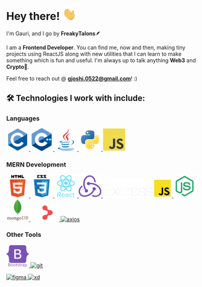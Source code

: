 <h1>Hey there! <img src="assets/handwave.gif" width="40px"/></h1>

I'm Gauri, and I go by **FreakyTalons**🪶

I am a **Frontend Developer**. You can find me, now and then, making tiny projects using ReactJS along with new utilities that I can learn to make something which is fun and useful. I'm always up to talk anything **Web3** and **Crypto**🚀.

Feel free to reach out @ **gjoshi.0522@gmail.com**! :)

## 🛠️ Technologies I work with include:

### Languages
<p align="centre"> 

<a href="https://www.cprogramming.com/" target="_blank" rel="noreferrer"> <img src="https://raw.githubusercontent.com/devicons/devicon/master/icons/c/c-original.svg" alt="c" width="60" height="60"/> </a> <a href="https://www.w3schools.com/cpp/" target="_blank" rel="noreferrer"> <img src="https://raw.githubusercontent.com/devicons/devicon/master/icons/cplusplus/cplusplus-original.svg" alt="cplusplus" width="60" height="60"/> </a> <a href="https://www.java.com" target="_blank" rel="noreferrer"> <img src="https://raw.githubusercontent.com/devicons/devicon/master/icons/java/java-original.svg" alt="java" width="60" height="60"/> </a> <a href="https://www.python.org" target="_blank" rel="noreferrer"> <img src="https://raw.githubusercontent.com/devicons/devicon/master/icons/python/python-original.svg" alt="python" width="60" height="60"/> </a> <a href="https://developer.mozilla.org/en-US/docs/Web/JavaScript" target="_blank" rel="noreferrer"> <img src="https://raw.githubusercontent.com/devicons/devicon/master/icons/javascript/javascript-original.svg" alt="javascript" width="60" height="60"/> </a> 

</p>

### MERN Development
<p align="centre"> 

<a href="https://www.w3.org/html/" target="_blank" rel="noreferrer"> <img src="https://raw.githubusercontent.com/devicons/devicon/master/icons/html5/html5-original-wordmark.svg" alt="html5" width="60" height="60"/> </a> <a href="https://www.w3schools.com/css/" target="_blank" rel="noreferrer"> <img src="https://raw.githubusercontent.com/devicons/devicon/master/icons/css3/css3-original-wordmark.svg" alt="css3" width="60" height="60"/> </a> <a href="https://reactjs.org/" target="_blank" rel="noreferrer"> <img src="https://raw.githubusercontent.com/devicons/devicon/master/icons/react/react-original-wordmark.svg" alt="react" width="60" height="60"/> </a> <a href="https://redux.js.org" target="_blank" rel="noreferrer"> <img src="https://raw.githubusercontent.com/devicons/devicon/master/icons/redux/redux-original.svg" alt="redux" width="60" height="60"/> </a> <a href="https://expressjs.com" target="_blank" rel="noreferrer"> <img src="assets/express.png" alt="express" height="50"/> </a> <a href="https://nodejs.org" target="_blank" rel="noreferrer"> <img src="assets/node.png" alt="nodejs" height="60" width="60"/> </a> <a href="https://www.mongodb.com/" target="_blank" rel="noreferrer"> <img src="https://raw.githubusercontent.com/devicons/devicon/master/icons/mongodb/mongodb-original-wordmark.svg" alt="mongodb" width="60" height="60"/> </a> <a href="https://reactrouter.com/" target="_blank" rel="noreferrer"> <img src="assets/react-router.png" alt="react-router" height="45"/> </a>  <a href="https://axios-http.com/" target="_blank" rel="noreferrer"> <img src="https://axios-http.com/assets/logo.svg" alt="axios" width="120"/> </a> 



</p>

### Other Tools 
<p align="centre"> 

<a href="https://getbootstrap.com" target="_blank" rel="noreferrer"> <img src="https://raw.githubusercontent.com/devicons/devicon/master/icons/bootstrap/bootstrap-plain-wordmark.svg" alt="bootstrap" width="60" height="60"/>   </a>  <a href="https://git-scm.com/" target="_blank" rel="noreferrer"> <img src="https://www.vectorlogo.zone/logos/git-scm/git-scm-icon.svg" alt="git" width="60" height="60"/> </a> 

<a href="https://www.figma.com/" target="_blank" rel="noreferrer"> <img src="https://www.vectorlogo.zone/logos/figma/figma-icon.svg" alt="figma" width="60" height="60"/> </a> <a href="https://www.adobe.com/products/xd.html" target="_blank" rel="noreferrer"> <img src="https://cdn.worldvectorlogo.com/logos/adobe-xd.svg" alt="xd" width="60" height="60"/> </a> 
</p>

